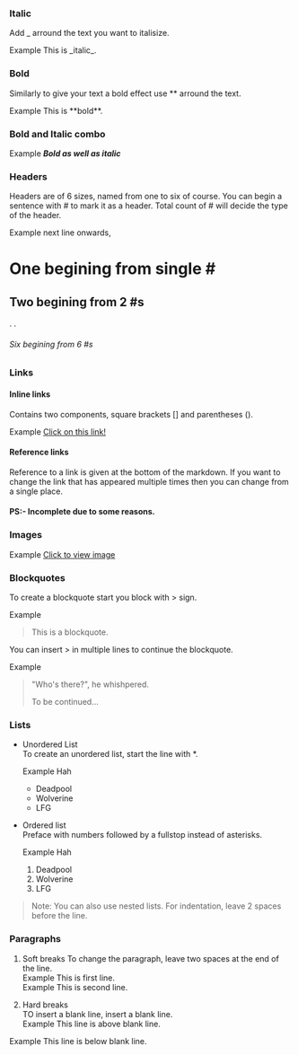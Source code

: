 ### Italic

Add _ arround the text you want to italisize.

Example This is \_italic_.

### Bold

Similarly to give your text a bold effect use ** arround the text.

Example This is **bold\*\*.

### Bold and Italic combo

Example _**Bold as well as italic**_

### Headers

Headers are of 6 sizes, named from one to six of course. You can begin a sentence with # to mark it as a header. Total count of # will decide the type of the header.

Example next line onwards,

# One begining from single # #

## Two begining from 2 #s

.
.

###### Six begining from 6 #s

### Links

#### Inline links

Contains two components, square brackets [] and parentheses ().

Example [Click on this link!](vim.md)

#### Reference links

Reference to a link is given at the bottom of the markdown. If you want to change the link that has appeared multiple times then you can change from a single place.

#### PS:- Incomplete due to some reasons.

### Images
Example [Click to view image](images/dogeCoin.PNG)

### Blockquotes
To create a blockquote start you block with > sign.

Example
> This is a blockquote.

You can insert > in multiple lines to continue the blockquote.

Example
>"Who's there?", he whishpered.
>
>To be continued...

### Lists
* Unordered List  
  To create an unordered list, start the line with *.

  Example Hah
  * Deadpool  
  * Wolverine  
  * LFG  

* Ordered list  
  Preface with numbers followed by a fullstop instead of asterisks.

  Example Hah
  1. Deadpool
  2. Wolverine
  3. LFG

> Note: You can also use nested lists. For indentation, leave 2 spaces before the line.

### Paragraphs
1. Soft breaks
  To change the paragraph, leave two spaces at the end of the line.  
  Example This is first line.  
  Example This is second line.

2. Hard breaks  
  TO insert a blank line, insert a blank line.  
  Example This line is above blank line.

  Example This line is below blank line.
